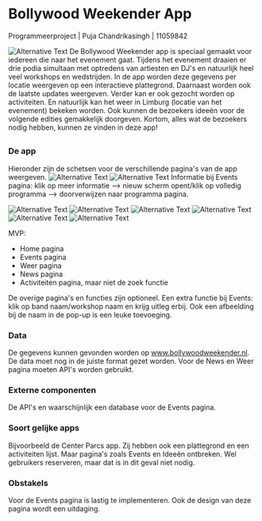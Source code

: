 #  Bollywood Weekender App
Programmeerproject | Puja Chandrikasingh | 11059842

![Alternative Text](doc/Logo.png) De Bollywood Weekender app is speciaal gemaakt voor iedereen die naar het evenement gaat. Tijdens het evenement draaien er drie podia simultaan met optredens van artiesten en DJ's en natuurlijk heel veel workshops en wedstrijden. In de app worden deze gegevens per locatie weergeven op een interactieve plattegrond. Daarnaast worden ook de laatste updates weergeven. Verder kan er ook gezocht worden op activiteiten. En natuurlijk kan het weer in Limburg (locatie van het evenement) bekeken worden. Ook kunnen de bezoekers ideeën voor de volgende edities gemakkelijk doorgeven. Kortom, alles wat de bezoekers nodig hebben, kunnen ze vinden in deze app!

##
### De app
Hieronder zijn de schetsen voor de verschillende pagina's van de app weergeven.
![Alternative Text](doc/Home.png)
![Alternative Text](doc/Events.png)
Informatie bij Events pagina: klik op meer informatie --> nieuw scherm opent/klik op volledig programma --> doorverwijzen naar programma pagina. 

![Alternative Text](doc/Weer.png)
![Alternative Text](doc/News.png)
![Alternative Text](doc/Activiteiten.png)
![Alternative Text](doc/Programma.png)
![Alternative Text](doc/Plattegrond.png)
![Alternative Text](doc/Idee.png)

MVP:
- Home pagina
- Events pagina
- Weer pagina
- News pagina
- Activiteiten pagina, maar niet de zoek functie

De overige pagina's en functies zijn optioneel. Een extra functie bij Events: klik op band naam/workshop naam en krijg uitleg erbij. Ook een afbeelding bij de naam in de pop-up is een leuke toevoeging.

### Data
De gegevens kunnen gevonden worden op www.bollywoodweekender.nl. De data moet nog in de juiste format gezet worden. Voor de News en Weer pagina moeten API's worden gebruikt.

### Externe componenten
De API's en waarschijnlijk een database voor de Events pagina.

### Soort gelijke apps
Bijvoorbeeld de Center Parcs app. Zij hebben ook een plattegrond en een activiteiten lijst. Maar pagina's zoals Events en Ideeën ontbreken. Wel gebruikers reserveren, maar dat is in dit geval niet nodig.

### Obstakels
Voor de Events pagina is lastig te implementeren. Ook de design van deze pagina wordt een uitdaging.
